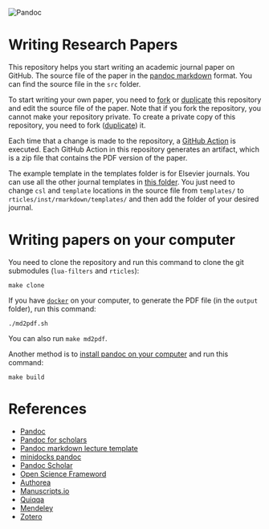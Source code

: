 ![Pandoc](https://github.com/eLearningHub/academic-journal-pandoc/workflows/Pandoc/badge.svg)

# Writing Research Papers

This repository helps you start writing an academic journal paper on GitHub. The source file of the paper in the [pandoc markdown](https://pandoc.org/) format. You can find the source file in the `src` folder. 

To start writing your own paper, you need to [fork](https://help.github.com/en/github/getting-started-with-github/fork-a-repo) or [duplicate](https://www.google.com/url?q=https://help.github.com/en/github/creating-cloning-and-archiving-repositories/duplicating-a-repository&sa=D&source=hangouts&ust=1593481654987000&usg=AFQjCNEF6XgKQPH1OWIo4tXauEfwFLlkGA) this repository and edit the source file of the paper. Note that if you fork the repository, you cannot make your repository private. To create a private copy of this repository, you need to fork ([duplicate](https://www.google.com/url?q=https://help.github.com/en/github/creating-cloning-and-archiving-repositories/duplicating-a-repository&sa=D&source=hangouts&ust=1593481654987000&usg=AFQjCNEF6XgKQPH1OWIo4tXauEfwFLlkGA)) it. 

Each time that a change is made to the repository, a [GitHub Action](https://help.github.com/en/actions) is executed. Each GitHub Action in this repository generates an artifact, which is a zip file that contains the PDF version of the paper.

The example template in the templates folder is for Elsevier journals. You can use all the other journal templates in [this folder](https://github.com/rstudio/rticles/tree/master/inst/rmarkdown/templates). You just need to change `csl` and `template` locations in the source file from `templates/` to `rticles/inst/rmarkdown/templates/` and then add the folder of your desired journal.

# Writing papers on your computer
You need to clone the repository and run this command to clone the git submodules (`lua-filters` and `rticles`):
```
make clone
``` 

If you have [`docker`](https://docs.docker.com/get-docker/) on your computer, to generate the PDF file (in the `output` folder), run this command:
```
./md2pdf.sh
```
You can also run `make md2pdf`. 

Another method is to [install pandoc on your computer](https://pandoc.org/installing.html) and run this command:
```
make build
```

# References
* [Pandoc](https://pandoc.org/)
* [Pandoc for scholars](https://pandoc-scholar.github.io/)
* [Pandoc markdown lecture template](https://github.com/cagix/pandoc-lecture)
* [minidocks pandoc](https://github.com/minidocks/pandoc)
* [Pandoc Scholar](https://pandoc-scholar.github.io/)
* [Open Science Frameword](https://osf.io/)
* [Authorea](https://www.authorea.com)
* [Manuscripts.io](https://www.manuscripts.io)
* [Quiqqa](http://www.qiqqa.com/)
* [Mendeley](https://www.mendeley.com/)
* [Zotero](https://www.zotero.org/)
